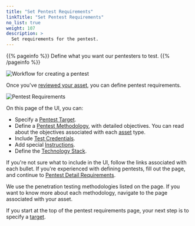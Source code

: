 ```yaml
---
title: "Set Pentest Requirements"
linkTitle: "Set Pentest Requirements"
no_list: true
weight: 107
description: >
  Set requirements for the pentest.
---
```


{{% pageinfo %}}
Define what you want our pentesters to test.
{{% /pageinfo %}}

![Workflow for creating a pentest](/gsg/CreatePentestFlowStage4.png "Workflow for creating a pentest")
<br>

Once you've [reviewed your asset](/getting-started/review-asset/), you can define pentest requirements.

![Pentest Requirements](/gsg/SetRequirements.png "Define requirements for your pentest")

On this page of the UI, you can:

- Specify a [Pentest Target](/getting-started/pentest-objectives/pentest-target/).
- Define a [Pentest Methodology](/methodologies/), with detailed objectives. You can
  read about the objectives associated with each [asset](/getting-started/glossary/#asset) type.
- Include [Test Credentials](/getting-started/pentest-objectives/test-credentials/).
- Add special [Instructions](/getting-started/pentest-objectives/special-instructions/).
- Define the [Technology Stack](/getting-started/pentest-objectives/stack/).

If you're not sure what to include in the UI, follow the links associated with each
bullet. If you're experienced with defining pentests, fill out the page, and continue
to [Pentest Detail Requirements](/getting-started/details/).

We use the penetration testing methodologies listed on the page. If you want to know more
about each methodology, navigate to the page associated with your asset.

If you start at the top of the pentest requirements page, your next step is to specify a [target](/getting-started/pentest-objectives/pentest-target/).
